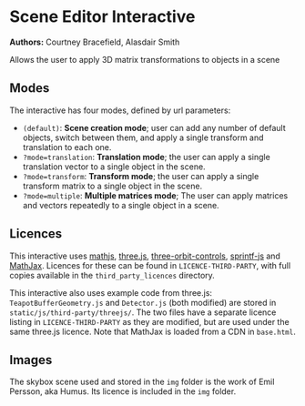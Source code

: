 # Scene Editor Interactive

**Authors:** Courtney Bracefield, Alasdair Smith

Allows the user to apply 3D matrix transformations to objects in a scene

## Modes

The interactive has four modes, defined by url parameters:

- `(default)`: **Scene creation mode**; user can add any number of default objects, switch between them, and apply a single transform and translation to each one.
- `?mode=translation`: **Translation mode**; the user can apply a single translation vector to a single object in the scene.
- `?mode=transform`: **Transform mode**; the user can apply a single transform matrix to a single object in the scene.
- `?mode=multiple`: **Multiple matrices mode**; The user can apply matrices and vectors repeatedly to a single object in a scene.

## Licences

This interactive uses [mathjs](https://github.com/josdejong/mathjs), [three.js](https://github.com/mrdoob/three.js/), [three-orbit-controls](https://github.com/mattdesl/three-orbit-controls), [sprintf-js](https://github.com/alexei/sprintf.js) and [MathJax](https://github.com/mathjax/MathJax).
Licences for these can be found in `LICENCE-THIRD-PARTY`, with full copies available in the `third_party_licences` directory.

This interactive also uses example code from three.js: `TeapotBufferGeometry.js` and `Detector.js` (both modified) are stored in `static/js/third-party/threejs/`.
The two files have a separate licence listing in `LICENCE-THIRD-PARTY` as they are modified, but are used under the same three.js licence.
Note that MathJax is loaded from a CDN in `base.html`.

## Images

The skybox scene used and stored in the `img` folder is the work of Emil Persson, aka Humus.
Its licence is included in the `img` folder.
